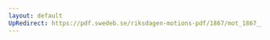 ```yaml
---
layout: default
UpRedirect: https://pdf.swedeb.se/riksdagen-motions-pdf/1867/mot_1867__ak__00110/mot_1867__ak__00110_001.pdf
---
```

